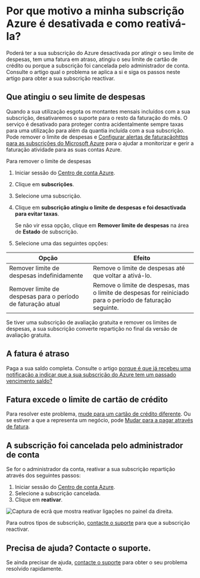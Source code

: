 <properties
    pageTitle="Reativar desativado subscrição Azure | Microsoft Azure"
    description="Descreve quando poderá ter uma subscrição do Azure desativada e como reativá-la."
    keywords="subscrição Azure desativada"
    services=""
    documentationCenter=""
    authors="genlin"
    manager="mbaldwin"
    editor=""
    tags="billing"
    />

<tags
    ms.service="billing"
    ms.workload="na"
    ms.tgt_pltfrm="na"
    ms.devlang="na"
    ms.topic="article"
    ms.date="10/04/2016"
    ms.author="genli"/>

# <a name="why-is-my-azure-subscription-disabled-and-how-do-i-reactivate-it"></a>Por que motivo a minha subscrição Azure é desativada e como reativá-la?

Poderá ter a sua subscrição do Azure desactivada por atingir o seu limite de despesas, tem uma fatura em atraso, atingiu o seu limite de cartão de crédito ou porque a subscrição foi cancelada pelo administrador de conta. Consulte o artigo qual o problema se aplica a si e siga os passos neste artigo para obter a sua subscrição reactivar. 

## <a name="you-reached-your-spending-limit"></a>Que atingiu o seu limite de despesas

Quando a sua utilização esgota os montantes mensais incluídos com a sua subscrição, desativaremos o suporte para o resto da faturação do mês. O serviço é desativado para proteger contra acidentalmente sempre taxas para uma utilização para além da quantia incluída com a sua subscrição. Pode remover o limite de despesas e [Configurar alertas de faturaçãohttps para as subscrições do Microsoft Azure](billing-set-up-alerts.md) para o ajudar a monitorizar e gerir a faturação atividade para as suas contas Azure.

Para remover o limite de despesas

1. Iniciar sessão do [Centro de conta Azure](https://account.windowsazure.com/Home/Index).

2. Clique em **subscrições**.

3. Selecione uma subscrição.

4. Clique em **subscrição atingiu o limite de despesas e foi desactivada para evitar taxas**.

    Se não vir essa opção, clique em **Remover limite de despesas** na área de **Estado** de subscrição.

5. Selecione uma das seguintes opções:

|Opção|Efeito|
|------|------|
|Remover limite de despesas indefinidamente|Remove o limite de despesas até que voltar a ativá-lo.|
|Remover limite de despesas para o período de faturação atual|Remove o limite de despesas, mas o limite de despesas for reiniciado para o período de faturação seguinte.|

Se tiver uma subscrição de avaliação gratuita e remover os limites de despesas, a sua subscrição converte repartição no final da versão de avaliação gratuita.

## <a name="your-bill-is-past-due"></a>A fatura é atraso

Paga a sua saldo completa. Consulte o artigo [porque é que já recebeu uma notificação a indicar que a sua subscrição do Azure tem um passado vencimento saldo?](billing-azure-subscription-past-due-balance.md#what-can-you-do-to-resolve-the-issue)

## <a name="the-bill-exceeds-your-credit-card-limit"></a>Fatura excede o limite de cartão de crédito

Para resolver este problema, [mude para um cartão de crédito diferente](billing-how-to-change-credit-card.md). Ou se estiver a que a representa um negócio, pode [Mudar para a pagar através de fatura](https://azure.microsoft.com/pricing/invoicing/).

## <a name="the-subscription-was-canceled-by-the-account-administrator"></a>A subscrição foi cancelada pelo administrador de conta

Se for o administrador da conta, reativar a sua subscrição repartição através dos seguintes passos: 

1. Iniciar sessão do [Centro de conta Azure](https://account.windowsazure.com/Home/Index).
2. Selecione a subscrição cancelada.
3. Clique em **reativar**.

![Captura de ecrã que mostra reativar ligações no painel da direita.](./media/billing-how-to-cancel-azure-subscription/reactivate-sub.png)

Para outros tipos de subscrição, [contacte o suporte](https://portal.azure.com/?#blade/Microsoft_Azure_Support/HelpAndSupportBlade) para que a subscrição reactivar.

## <a name="need-help-contact-support"></a>Precisa de ajuda? Contacte o suporte.
Se ainda precisar de ajuda, [contacte o suporte](https://portal.azure.com/?#blade/Microsoft_Azure_Support/HelpAndSupportBlade) para obter o seu problema resolvido rapidamente. 

